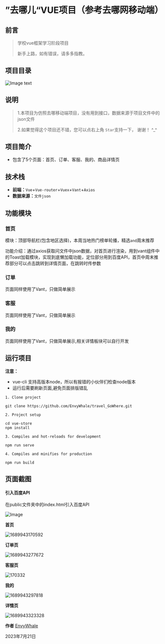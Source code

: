 #  ”去哪儿“VUE项目（参考去哪网移动端）



## 前言

> 学校vue框架学习阶段项目
>
> 新手上路，如有错误，请多多指教。



## 项目目录

![Image text](..\travel\view_show\1689945634405.png)



## 说明

> 1.本项目为仿照去哪移动端项目，没有用到接口，数据来源于项目文件中的json文件
>
> 2.如果觉得这个项目还不错，您可以点右上角 `Star`支持一下， 谢谢！ ^_^

## 项目简介

- 包含了5个页面：首页、订单、客服、我的、商品详情页

## 技术栈

- **前端：**`Vue`+`Vue-router`+`Vuex`+`Vant`+`Axios`
- **数据来源：**`文件json`

## 功能模块

### 首页

模块：顶部导航栏(包含地区选择)，本周当地热门榜单轮播，精选`and`周末推荐

功能介绍：通过axios获取问文件中json数据，对首页进行渲染，用到vant组件中的Toast加载模块，实现到底懒加载功能，定位部分用到百度API，首页中周末推荐部分可以点击跳转到详情页面，在跳转时传参数

### 订单

页面同样使用了Vant，只做简单展示

### 客服

页面同样使用了Vant，只做简单展示

### 我的

页面同样使用了Vant，只做简单展示,相关详情板块可以自行开发



## 运行项目

**注意：**

- vue-cli 支持高版本node，所以有报错的小伙伴们检查node版本
- 运行后需要刷新页面,避免页面排版错乱

```node
1. Clone project

git clone https://github.com/EnvyWhale/travel_GoWhere.git

2. Project setup

cd vue-store
npm install

3. Compiles and hot-reloads for development

npm run serve

4. Compiles and minifies for production

npm run build
```

## 页面截图

#### 引入百度API

在public文件夹中的index.html引入百度API

![Image](..\travel\view_show\1689944000901.png)



**首页**

![1689943170592](..\travel\view_show\1689943170592.png)

**订单页**

![1689943277672](..\travel\view_show\1689943277672.png)

**客服页**

![170332](..\travel\view_show\170332.png)

**我的**

![1689943297818](..\travel\view_show\1689943297818.png)

**详情页**

![1689943323328](..\travel\view_show\1689943323328.png)



**作者** [EnvyWhale](https://github.com/EnvyWhale)

2023年7月21日